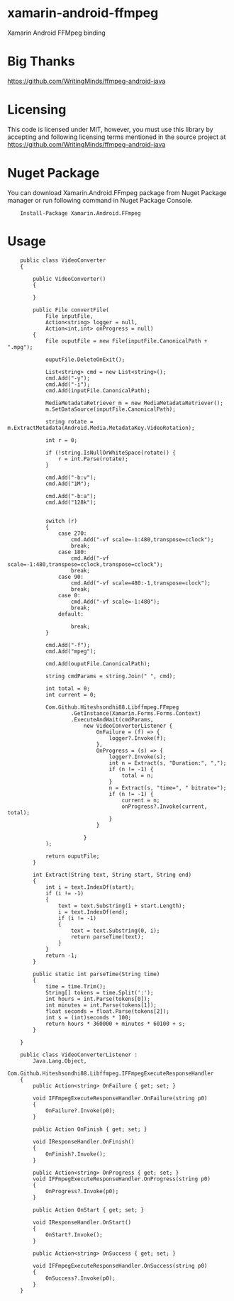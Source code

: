 # xamarin-android-ffmpeg
Xamarin Android FFMpeg binding

# Big Thanks
https://github.com/WritingMinds/ffmpeg-android-java

# Licensing
This code is licensed under MIT, however, you must use this library by accepting and following licensing terms mentioned in the source project at https://github.com/WritingMinds/ffmpeg-android-java

# Nuget Package
You can download Xamarin.Android.FFmpeg package from Nuget Package manager or run following command in Nuget Package Console.

        Install-Package Xamarin.Android.FFmpeg

# Usage

        public class VideoConverter 
        {

            public VideoConverter()
            {

            }

            public File convertFile(
                File inputFile, 
                Action<string> logger = null, 
                Action<int,int> onProgress = null)
            {
                File ouputFile = new File(inputFile.CanonicalPath + ".mpg");

                ouputFile.DeleteOnExit();

                List<string> cmd = new List<string>();
                cmd.Add("-y");
                cmd.Add("-i");
                cmd.Add(inputFile.CanonicalPath);

                MediaMetadataRetriever m = new MediaMetadataRetriever();
                m.SetDataSource(inputFile.CanonicalPath);

                string rotate = m.ExtractMetadata(Android.Media.MetadataKey.VideoRotation);

                int r = 0;

                if (!string.IsNullOrWhiteSpace(rotate)) {
                    r = int.Parse(rotate);
                }

                cmd.Add("-b:v");
                cmd.Add("1M");

                cmd.Add("-b:a");
                cmd.Add("128k");


                switch (r)
                {
                    case 270:
                        cmd.Add("-vf scale=-1:480,transpose=cclock");
                        break;
                    case 180:
                        cmd.Add("-vf scale=-1:480,transpose=cclock,transpose=cclock");
                        break;
                    case 90:
                        cmd.Add("-vf scale=480:-1,transpose=clock");
                        break;
                    case 0:
                        cmd.Add("-vf scale=-1:480");
                        break;
                    default:

                        break;
                }

                cmd.Add("-f");
                cmd.Add("mpeg");

                cmd.Add(ouputFile.CanonicalPath);

                string cmdParams = string.Join(" ", cmd);

                int total = 0;
                int current = 0;

                Com.Github.Hiteshsondhi88.Libffmpeg.FFmpeg
                        .GetInstance(Xamarin.Forms.Forms.Context)
                        .ExecuteAndWait(cmdParams,
                            new VideoConverterListener {
                                OnFailure = (f) => {
                                    logger?.Invoke(f);
                                },
                                OnProgress = (s) => {
                                    logger?.Invoke(s);
                                    int n = Extract(s, "Duration:", ",");
                                    if (n != -1) {
                                        total = n;
                                    }
                                    n = Extract(s, "time=", " bitrate=");
                                    if (n != -1) {
                                        current = n;
                                        onProgress?.Invoke(current, total);
                                    }
                                }
                            
                            }
                );

                return ouputFile;
            }

            int Extract(String text, String start, String end)
            {
                int i = text.IndexOf(start);
                if (i != -1)
                {
                    text = text.Substring(i + start.Length);
                    i = text.IndexOf(end);
                    if (i != -1)
                    {
                        text = text.Substring(0, i);
                        return parseTime(text);
                    }
                }
                return -1;
            }

            public static int parseTime(String time)
            {
                time = time.Trim();
                String[] tokens = time.Split(':');
                int hours = int.Parse(tokens[0]);
                int minutes = int.Parse(tokens[1]);
                float seconds = float.Parse(tokens[2]);
                int s = (int)seconds * 100;
                return hours * 360000 + minutes * 60100 + s;
            }

        }

        public class VideoConverterListener :
            Java.Lang.Object,
            Com.Github.Hiteshsondhi88.Libffmpeg.IFFmpegExecuteResponseHandler
        {
            public Action<string> OnFailure { get; set; }

            void IFFmpegExecuteResponseHandler.OnFailure(string p0)
            {
                OnFailure?.Invoke(p0);
            }

            public Action OnFinish { get; set; }

            void IResponseHandler.OnFinish()
            {
                OnFinish?.Invoke();
            }

            public Action<string> OnProgress { get; set; }
            void IFFmpegExecuteResponseHandler.OnProgress(string p0)
            {
                OnProgress?.Invoke(p0);
            }

            public Action OnStart { get; set; }

            void IResponseHandler.OnStart()
            {
                OnStart?.Invoke();
            }

            public Action<string> OnSuccess { get; set; }

            void IFFmpegExecuteResponseHandler.OnSuccess(string p0)
            {
                OnSuccess?.Invoke(p0);
            }
        }
